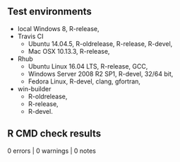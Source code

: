 ## Test environments
* local Windows 8, R-release,
* Travis CI
  + Ubuntu 14.04.5, R-oldrelease, R-release, R-devel,
  + Mac OSX 10.13.3, R-release,
* Rhub
  + Ubuntu Linux 16.04 LTS, R-release, GCC,
  + Windows Server 2008 R2 SP1, R-devel, 32/64 bit,
  + Fedora Linux, R-devel, clang, gfortran,
* win-builder
  + R-oldrelease,
  + R-release,
  + R-devel.

## R CMD check results

0 errors | 0 warnings | 0 notes
